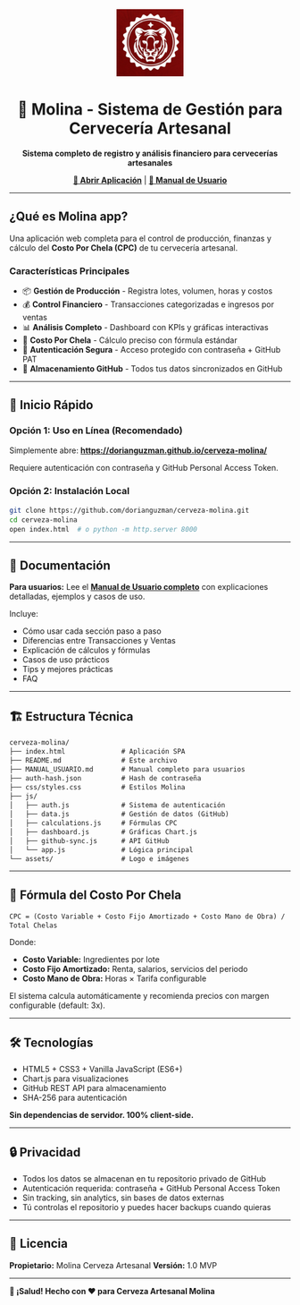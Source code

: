 <div align="center">

<a href="https://dorianguzman.github.io/cerveza-molina/">
  <img src="assets/small_logo.jpg" alt="Molina Logo" width="120">
</a>

# 🍺 Molina - Sistema de Gestión para Cervecería Artesanal

**Sistema completo de registro y análisis financiero para cervecerías artesanales**

**[🚀 Abrir Aplicación](https://dorianguzman.github.io/cerveza-molina/)** | **[📖 Manual de Usuario](MANUAL_USUARIO.md)**

</div>

---

## ¿Qué es Molina app?

Una aplicación web completa para el control de producción, finanzas y cálculo del **Costo Por Chela (CPC)** de tu cervecería artesanal.

### Características Principales

- 📦 **Gestión de Producción** - Registra lotes, volumen, horas y costos
- 💰 **Control Financiero** - Transacciones categorizadas e ingresos por ventas
- 📊 **Análisis Completo** - Dashboard con KPIs y gráficas interactivas
- 🧮 **Costo Por Chela** - Cálculo preciso con fórmula estándar
- 🔐 **Autenticación Segura** - Acceso protegido con contraseña + GitHub PAT
- 💾 **Almacenamiento GitHub** - Todos tus datos sincronizados en GitHub

---

## 🚀 Inicio Rápido

### Opción 1: Uso en Línea (Recomendado)

Simplemente abre: **https://dorianguzman.github.io/cerveza-molina/**

Requiere autenticación con contraseña y GitHub Personal Access Token.

### Opción 2: Instalación Local

```bash
git clone https://github.com/dorianguzman/cerveza-molina.git
cd cerveza-molina
open index.html  # o python -m http.server 8000
```

---

## 📖 Documentación

**Para usuarios:** Lee el **[Manual de Usuario completo](MANUAL_USUARIO.md)** con explicaciones detalladas, ejemplos y casos de uso.

Incluye:
- Cómo usar cada sección paso a paso
- Diferencias entre Transacciones y Ventas
- Explicación de cálculos y fórmulas
- Casos de uso prácticos
- Tips y mejores prácticas
- FAQ

---

## 🏗️ Estructura Técnica

```
cerveza-molina/
├── index.html              # Aplicación SPA
├── README.md               # Este archivo
├── MANUAL_USUARIO.md       # Manual completo para usuarios
├── auth-hash.json          # Hash de contraseña
├── css/styles.css          # Estilos Molina
├── js/
│   ├── auth.js             # Sistema de autenticación
│   ├── data.js             # Gestión de datos (GitHub)
│   ├── calculations.js     # Fórmulas CPC
│   ├── dashboard.js        # Gráficas Chart.js
│   ├── github-sync.js      # API GitHub
│   └── app.js              # Lógica principal
└── assets/                 # Logo e imágenes
```

---

## 🧮 Fórmula del Costo Por Chela

```
CPC = (Costo Variable + Costo Fijo Amortizado + Costo Mano de Obra) / Total Chelas
```

Donde:
- **Costo Variable:** Ingredientes por lote
- **Costo Fijo Amortizado:** Renta, salarios, servicios del periodo
- **Costo Mano de Obra:** Horas × Tarifa configurable

El sistema calcula automáticamente y recomienda precios con margen configurable (default: 3x).

---

## 🛠️ Tecnologías

- HTML5 + CSS3 + Vanilla JavaScript (ES6+)
- Chart.js para visualizaciones
- GitHub REST API para almacenamiento
- SHA-256 para autenticación

**Sin dependencias de servidor. 100% client-side.**

---

## 🔒 Privacidad

- Todos los datos se almacenan en tu repositorio privado de GitHub
- Autenticación requerida: contraseña + GitHub Personal Access Token
- Sin tracking, sin analytics, sin bases de datos externas
- Tú controlas el repositorio y puedes hacer backups cuando quieras

---

## 📄 Licencia

**Propietario:** Molina Cerveza Artesanal
**Versión:** 1.0 MVP

---

**🍺 ¡Salud! Hecho con ❤️ para Cerveza Artesanal Molina**
